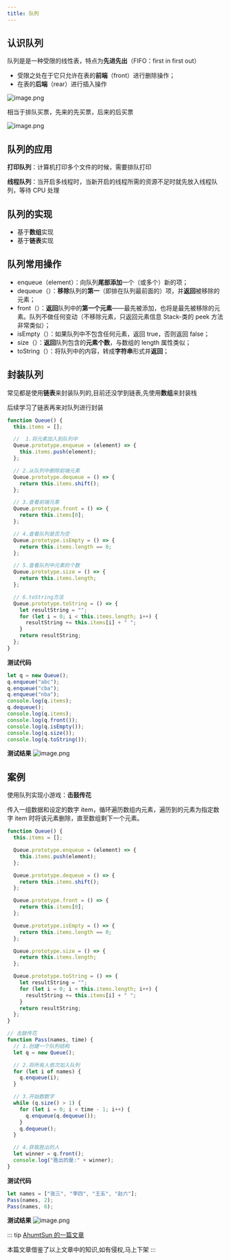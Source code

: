```yaml
---
title: 队列
---
```


## 认识队列

队列是是一种受限的线性表，特点为**先进先出**（FIFO：first in first out）

- 受限之处在于它只允许在表的**前端**（front）进行删除操作；
- 在表的**后端**（rear）进行插入操作

![image.png](https://gitee.com/ahuntsun/BlogImgs/raw/master/%E6%95%B0%E6%8D%AE%E7%BB%93%E6%9E%84%E4%B8%8E%E7%AE%97%E6%B3%95/%E9%98%9F%E5%88%97/1.png)

相当于排队买票，先来的先买票，后来的后买票

![image.png](https://gitee.com/ahuntsun/BlogImgs/raw/master/%E6%95%B0%E6%8D%AE%E7%BB%93%E6%9E%84%E4%B8%8E%E7%AE%97%E6%B3%95/%E9%98%9F%E5%88%97/2.png)

## 队列的应用

**打印队列**：计算机打印多个文件的时候，需要排队打印

**线程队列**：当开启多线程时，当新开启的线程所需的资源不足时就先放入线程队列，等待 CPU 处理

## 队列的实现

- 基于**数组**实现
- 基于**链表**实现

## 队列常用操作

- enqueue（element）：向队列**尾部添加**一个（或多个）新的项；
- dequeue（）：**移除**队列的**第一**（即排在队列最前面的）项，并**返回**被移除的元素；
- front（）：**返回**队列中的**第一个元素**——最先被添加，也将是最先被移除的元素。队列不做任何变动（不移除元素，只返回元素信息 Stack-类的 peek 方法非常类似）；
- isEmpty（）：如果队列中不包含任何元素，返回 true，否则返回 false；
- size（）：**返回**队列包含的**元素个数**，与数组的 length 属性类似；
- toString（）：将队列中的内容，转成**字符串**形式并**返回**；

## 封装队列

常见都是使用**链表**来封装队列的,目前还没学到链表,先使用**数组**来封装栈

后续学习了链表再来对队列进行封装

```js
function Queue() {
  this.items = [];

  //  1.将元素加入到队列中
  Queue.prototype.enqueue = (element) => {
    this.items.push(element);
  };

  // 2.从队列中删除前端元素
  Queue.prototype.dequeue = () => {
    return this.items.shift();
  };

  // 3.查看前端元素
  Queue.prototype.front = () => {
    return this.items[0];
  };

  // 4.查看队列是否为空
  Queue.prototype.isEmpty = () => {
    return this.items.length == 0;
  };

  // 5.查看队列中元素的个数
  Queue.prototype.size = () => {
    return this.items.length;
  };

  // 6.toString方法
  Queue.prototype.toString = () => {
    let resultString = "";
    for (let i = 0; i < this.items.length; i++) {
      resultString += this.items[i] + " ";
    }
    return resultString;
  };
}
```

**测试代码**

```js
let q = new Queue();
q.enqueue("abc");
q.enqueue("cba");
q.enqueue("nba");
console.log(q.items);
q.dequeue();
console.log(q.items);
console.log(q.front());
console.log(q.isEmpty());
console.log(q.size());
console.log(q.toString());
```

**测试结果**
![image.png](https://p1-juejin.byteimg.com/tos-cn-i-k3u1fbpfcp/64314b9b9ed94ca49901fbd4525ce8fe~tplv-k3u1fbpfcp-watermark.image)

## 案例

使用队列实现小游戏：**击鼓传花**

传入一组数据和设定的数字 item，循环遍历数组内元素，遍历到的元素为指定数字 item 时将该元素删除，直至数组剩下一个元素。

```js
function Queue() {
  this.items = [];

  Queue.prototype.enqueue = (element) => {
    this.items.push(element);
  };

  Queue.prototype.dequeue = () => {
    return this.items.shift();
  };

  Queue.prototype.front = () => {
    return this.items[0];
  };

  Queue.prototype.isEmpty = () => {
    return this.items.length == 0;
  };

  Queue.prototype.size = () => {
    return this.items.length;
  };

  Queue.prototype.toString = () => {
    let resultString = "";
    for (let i = 0; i < this.items.length; i++) {
      resultString += this.items[i] + " ";
    }
    return resultString;
  };
}

// 击鼓传花
function Pass(names, time) {
  // 1.创建一个队列结构
  let q = new Queue();

  // 2.将所有人依次加入队列
  for (let i of names) {
    q.enqueue(i);
  }

  // 3.开始数数字
  while (q.size() > 1) {
    for (let i = 0; i < time - 1; i++) {
      q.enqueue(q.dequeue());
    }
    q.dequeue();
  }

  // 4.获取胜出的人
  let winner = q.front();
  console.log("胜出的是:" + winner);
}
```

**测试代码**

```js
let names = ["张三", "李四", "王五", "赵六"];
Pass(names, 2);
Pass(names, 6);
```

**测试结果**
![image.png](https://p6-juejin.byteimg.com/tos-cn-i-k3u1fbpfcp/873c492f62ad41afa6a8e9d9c9632429~tplv-k3u1fbpfcp-watermark.image)

::: tip
[AhumtSun 的一篇文章](http://ahuntsun.top/navitem/algorithm/theory/notes/2.html#_3-2-%E6%B3%A8%E6%84%8F%E7%82%B9)

本篇文章借鉴了以上文章中的知识,如有侵权,马上下架
:::
